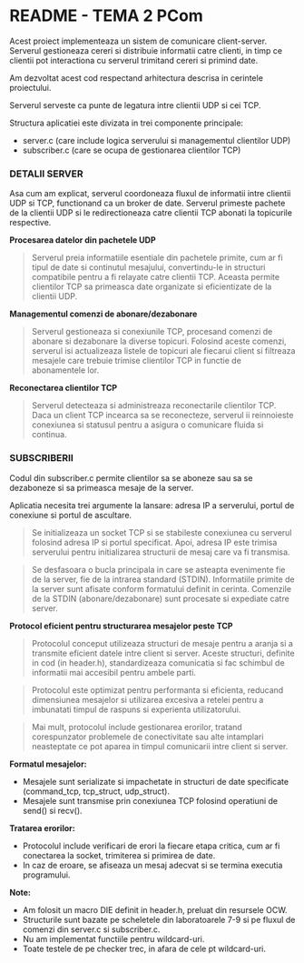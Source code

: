 # README - TEMA 2 PCom

Acest proiect implementeaza un sistem de comunicare client-server. Serverul gestioneaza cereri si distribuie informatii catre clienti, in timp ce clientii pot interactiona cu serverul trimitand cereri si primind date.

Am dezvoltat acest cod respectand arhitectura descrisa in cerintele proiectului.

Serverul serveste ca punte de legatura intre clientii UDP si cei TCP.

Structura aplicatiei este divizata in trei componente principale:

- server.c (care include logica serverului si managementul clientilor UDP)
- subscriber.c (care se ocupa de gestionarea clientilor TCP)

### DETALII SERVER

Asa cum am explicat, serverul coordoneaza fluxul de informatii intre clientii UDP si TCP, functionand ca un broker de date. Serverul primeste pachete de la clientii UDP si le redirectioneaza catre clientii TCP abonati la topicurile respective.

**Procesarea datelor din pachetele UDP**

> Serverul preia informatiile esentiale din pachetele primite, cum ar fi tipul de date si continutul mesajului, convertindu-le in structuri compatibile pentru a fi relayate catre clientii TCP. Aceasta permite clientilor TCP sa primeasca date organizate si eficientizate de la clientii UDP.

**Managementul comenzi de abonare/dezabonare**

> Serverul gestioneaza si conexiunile TCP, procesand comenzi de abonare si dezabonare la diverse topicuri. Folosind aceste comenzi, serverul isi actualizeaza listele de topicuri ale fiecarui client si filtreaza mesajele care trebuie trimise clientilor TCP in functie de abonamentele lor.

**Reconectarea clientilor TCP**

> Serverul detecteaza si administreaza reconectarile clientilor TCP. Daca un client TCP incearca sa se reconecteze, serverul ii reinnoieste conexiunea si statusul pentru a asigura o comunicare fluida si continua.

### SUBSCRIBERII

Codul din subscriber.c permite clientilor sa se aboneze sau sa se dezaboneze si sa primeasca mesaje de la server.

Aplicatia necesita trei argumente la lansare: adresa IP a serverului, portul de conexiune si portul de ascultare.

> Se initializeaza un socket TCP si se stabileste conexiunea cu serverul folosind adresa IP si portul specificat. Apoi, adresa IP este trimisa serverului pentru initializarea structurii de mesaj care va fi transmisa.

> Se desfasoara o bucla principala in care se asteapta evenimente fie de la server, fie de la intrarea standard (STDIN). Informatiile primite de la server sunt afisate conform formatului definit in cerinta. Comenzile de la STDIN (abonare/dezabonare) sunt procesate si expediate catre server.

**Protocol eficient pentru structurarea mesajelor peste TCP**

> Protocolul conceput utilizeaza structuri de mesaje pentru a aranja si a transmite eficient datele intre client si server. Aceste structuri, definite in cod (in header.h), standardizeaza comunicatia si fac schimbul de informatii mai accesibil pentru ambele parti.

> Protocolul este optimizat pentru performanta si eficienta, reducand dimensiunea mesajelor si utilizarea excesiva a retelei pentru a imbunatati timpul de raspuns si experienta utilizatorului.

> Mai mult, protocolul include gestionarea erorilor, tratand corespunzator problemele de conectivitate sau alte intamplari neasteptate ce pot aparea in timpul comunicarii intre client si server.

**Formatul mesajelor:**

- Mesajele sunt serializate si impachetate in structuri de date specificate (command_tcp, tcp_struct, udp_struct).
- Mesajele sunt transmise prin conexiunea TCP folosind operatiuni de send() si recv().

**Tratarea erorilor:**

- Protocolul include verificari de erori la fiecare etapa critica, cum ar fi conectarea la socket, trimiterea si primirea de date.
- In caz de eroare, se afiseaza un mesaj adecvat si se termina executia programului.

**Note:**
- Am folosit un macro DIE definit in header.h, preluat din resursele OCW.
- Structurile sunt bazate pe scheletele din laboratoarele 7-9 si pe fluxul de comenzi din server.c si subscriber.c.
- Nu am implementat functiile pentru wildcard-uri.
- Toate testele de pe checker trec, in afara de cele pt wildcard-uri.
